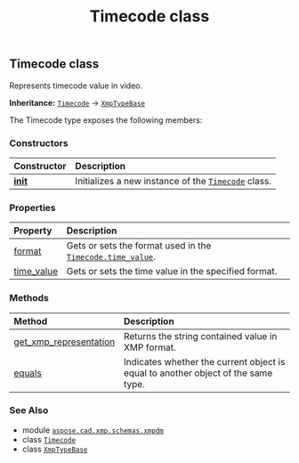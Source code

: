 ﻿---
title: Timecode class
second_title: Aspose.CAD for Python via .NET API References
description: 
type: docs
weight: 60
url: /aspose.cad.xmp.schemas.xmpdm/timecode/
is_root: false
---

## Timecode class

Represents timecode value in video.



**Inheritance:** [`Timecode`](/cad/python-net/aspose.cad.xmp.schemas.xmpdm/timecode) → 
[`XmpTypeBase`](/cad/python-net/aspose.cad.xmp.types/xmptypebase)



The Timecode type exposes the following members:

### Constructors
| Constructor | Description |
| :- | :- |
| [__init__](/cad/python-net/aspose.cad.xmp.schemas.xmpdm/timecode/__init__/#aspose.cad.xmp.schemas.xmpdm.TimeFormat-str) | Initializes a new instance of the [`Timecode`](/cad/python-net/aspose.cad.xmp.schemas.xmpdm/timecode) class. |


### Properties
| Property | Description |
| :- | :- |
| [format](/cad/python-net/aspose.cad.xmp.schemas.xmpdm/timecode/format) | Gets or sets the format used in the [`Timecode.time_value`](/cad/python-net/aspose.cad.xmp.schemas.xmpdm/timecode#time_value). |
| [time_value](/cad/python-net/aspose.cad.xmp.schemas.xmpdm/timecode/time_value) | Gets or sets the time value in the specified format. |


### Methods
| Method | Description |
| :- | :- |
| [get_xmp_representation](/cad/python-net/aspose.cad.xmp.schemas.xmpdm/timecode/get_xmp_representation/#) | Returns the string contained value in XMP format. |
| [equals](/cad/python-net/aspose.cad.xmp.schemas.xmpdm/timecode/equals/#aspose.cad.xmp.schemas.xmpdm.Timecode) | Indicates whether the current object is equal to another object of the same type. |



### See Also
* module [`aspose.cad.xmp.schemas.xmpdm`](..)
* class [`Timecode`](/cad/python-net/aspose.cad.xmp.schemas.xmpdm/timecode)
* class [`XmpTypeBase`](/cad/python-net/aspose.cad.xmp.types/xmptypebase)
